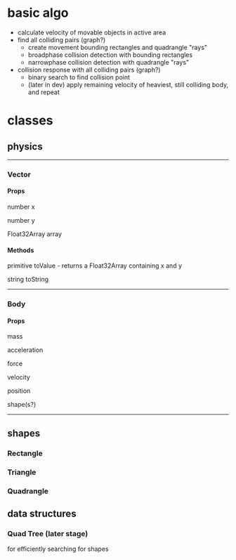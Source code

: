 # basic algo

- calculate velocity of movable objects in active area
- find all colliding pairs (graph?)
  - create movement bounding rectangles and quadrangle "rays" 
  - broadphase collision detection with bounding rectangles
  - narrowphase collision detection with quadrangle "rays"
- collision response with all colliding pairs (graph?)
  - binary search to find collision point
  - (later in dev) apply remaining velocity of heaviest, still colliding body, and repeat 

# classes

## physics

---

### Vector

#### Props

number x

number y

Float32Array array

#### Methods

primitive toValue - returns a Float32Array containing x and y

string toString

---

### Body

#### Props

mass

acceleration

force

velocity

position

shape(s?)

---

## shapes

### Rectangle

### Triangle

### Quadrangle

## data structures

### Quad Tree (later stage)

for efficiently searching for shapes